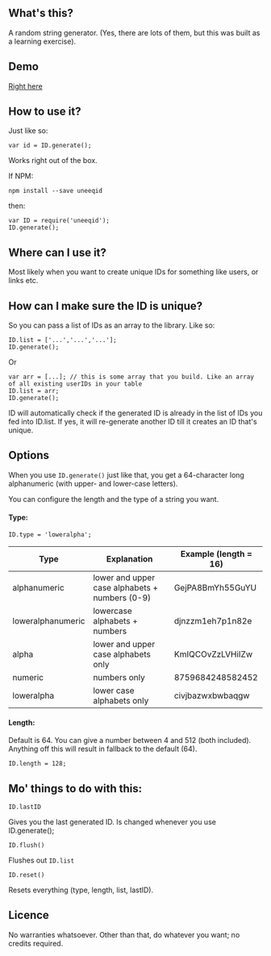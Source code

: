 ## What's this?

A random string generator. (Yes, there are lots of them, but this was built as a learning exercise).

## Demo

[Right here][0]

## How to use it?

Just like so:

```
var id = ID.generate();
```

Works right out of the box. 

If NPM:

```
npm install --save uneeqid
```

then:

```
var ID = require('uneeqid');
ID.generate();
```

## Where can I use it?

Most likely when you want to create unique IDs for something like users, or links etc.

## How can I make sure the ID is unique?

So you can pass a list of IDs as an array to the library. Like so:

```
ID.list = ['...','...','...'];
ID.generate();
```

Or

```
var arr = [...]; // this is some array that you build. Like an array of all existing userIDs in your table
ID.list = arr;
ID.generate();
```

ID will automatically check if the generated ID is already in the list of IDs you fed into ID.list. If yes, it will re-generate another ID till it creates an ID that's unique.

## Options

When you use `ID.generate()` just like that, you get a 64-character long alphanumeric (with upper- and lower-case letters).

You can configure the length and the type of a string you want.

#### Type:

```
ID.type = 'loweralpha';
```

| Type | Explanation | Example (length = 16) |
| ---- | ----------- | --------------------- |
| alphanumeric | lower and upper case alphabets + numbers (0-9) | GejPA8BmYh55GuYU |
| loweralphanumeric | lowercase alphabets + numbers | djnzzm1eh7p1n82e |
| alpha | lower and upper case alphabets only | KmIQCOvZzLVHiIZw |
| numeric | numbers only | 8759684248582452 |
| loweralpha | lower case alphabets only | civjbazwxbwbaqgw |

#### Length:

Default is 64. You can give a number between 4 and 512 (both included). Anything off this will result in fallback to the default (64).

```
ID.length = 128;
```

## Mo' things to do with this:

```
ID.lastID
```
Gives you the last generated ID. Is changed whenever you use ID.generate();

```
ID.flush()
```
Flushes out `ID.list`

```
ID.reset()
```
Resets everything (type, length, list, lastID).

## Licence

No warranties whatsoever. Other than that, do whatever you want; no credits required.

[0]:http://druchan.com/gen_id
